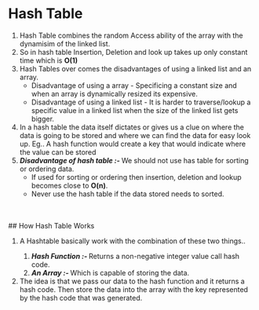 # Hash Table

<ol>
<li>Hash Table combines the random Access ability of the array with the dynamisim of the linked list.</li>
<li>So in hash table Insertion, Deletion and look up takes up only constant time which is <b>O(1)</b></li>
<li>Hash Tables over comes the disadvantages of using a linked list and an array.
  <ul>
    <li>Disadvantage of using a array - Specificing a constant size and when an array is dynamically resized its expensive.</li>
    <li>Disadvantage of using a linked list - It is harder to traverse/lookup a specific value in a linked list when the size of the linked list gets bigger.</li>
  </ul>
</li>
<li>In a hash table the data itself dictates or gives us a clue on where the data is going to be stored and where we can find the data for easy look up. Eg.. A hash function would create a key that would indicate where the value can be stored</li>
<li><i><b>Disadvantage of hash table :- </b></i>We should not use has table for sorting or ordering data.
<ul>
  <li>If used for sorting or ordering then insertion, deletion and lookup becomes close to <b>O(n)</b>.</li>
  <li>Never use the hash table if the data stored needs to sorted.</li>
</ul>
</li>
</ol>
<br/>
<br/>
## How Hash Table Works
<ol>
<li>A Hashtable basically work with the combination of these two things..</li>
  <ol>
    <li><b><i>Hash Function :- </i></b>Returns a non-negative integer value call hash code.</li>
    <li><b><i>An Array :- </i></b>Which is capable of storing the data.</li>
  </ol>
<li>The idea is that we pass our data to the hash function and it returns a hash code. Then store the data into the array with the key represented by the hash code that was generated.</li>  
</ol>
